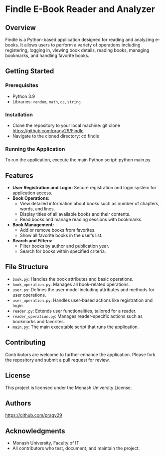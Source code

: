 # Findle E-Book Reader and Analyzer

## Overview
Findle is a Python-based application designed for reading and analyzing e-books. It allows users to perform a variety of operations including registering, logging in, viewing book details, reading books, managing bookmarks, and handling favorite books.

## Getting Started

### Prerequisites
- Python 3.9
- Libraries: `random`, `math`, `os`, `string`

### Installation
- Clone the repository to your local machine: git clone https://github.com/pragy29/Findle
- Navigate to the cloned directory: cd findle
  
### Running the Application
To run the application, execute the main Python script: python main.py


## Features
- **User Registration and Login:** Secure registration and login system for application access.
- **Book Operations:**
  - View detailed information about books such as number of chapters, words, and lines.
  - Display titles of all available books and their contents.
  - Read books and manage reading sessions with bookmarks.
- **Book Management:**
  - Add or remove books from favorites.
  - Show all favorite books in the user’s list.
- **Search and Filters:**
  - Filter books by author and publication year.
  - Search for books within specified criteria.

## File Structure
- `book.py`: Handles the book attributes and basic operations.
- `book_operation.py`: Manages all book-related operations.
- `user.py`: Defines the user model including attributes and methods for user operations.
- `user_operation.py`: Handles user-based actions like registration and login.
- `reader.py`: Extends user functionalities, tailored for a reader.
- `reader_operation.py`: Manages reader-specific actions such as bookmarks and favorites.
- `main.py`: The main executable script that runs the application.

## Contributing
Contributors are welcome to further enhance the application. Please fork the repository and submit a pull request for review.

## License
This project is licensed under the Monash University License.

## Authors
https://github.com/pragy29

## Acknowledgments
- Monash University, Faculty of IT
- All contributors who test, document, and maintain the project.



